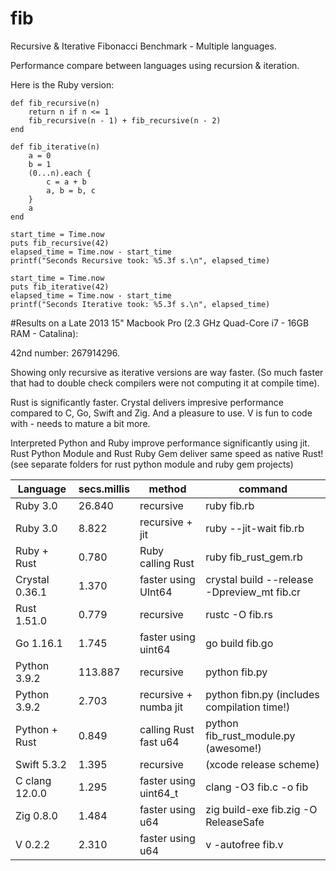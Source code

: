 # fib
Recursive & Iterative Fibonacci Benchmark - Multiple languages. 

Performance compare between languages using recursion & iteration.

Here is the Ruby version:

```
def fib_recursive(n)
  	return n if n <= 1
  	fib_recursive(n - 1) + fib_recursive(n - 2)
end

def fib_iterative(n)
	a = 0
	b = 1
	(0...n).each {
		c = a + b
		a, b = b, c
	}
	a
end

start_time = Time.now
puts fib_recursive(42)
elapsed_time = Time.now - start_time
printf("Seconds Recursive took: %5.3f s.\n", elapsed_time)

start_time = Time.now
puts fib_iterative(42)
elapsed_time = Time.now - start_time
printf("Seconds Iterative took: %5.3f s.\n", elapsed_time)
```


#Results on a Late 2013 15" Macbook Pro (2.3 GHz Quad-Core i7 - 16GB RAM - Catalina):

42nd number: 267914296. 

Showing only recursive as iterative versions are way faster. (So much faster that had to double check compilers were not computing it at compile time).

Rust is significantly faster.
Crystal delivers impresive performance compared to C, Go, Swift and Zig. And a pleasure to use. 
V is fun to code with - needs to mature a bit more.

Interpreted Python and Ruby improve performance significantly using jit.
Rust Python Module and Rust Ruby Gem deliver same speed as native Rust!
(see separate folders for rust python module and ruby gem projects)


| Language       | secs.millis |       method          | command                                     |
| -------------- | ----------- | --------------------- | ------------------------------------------- |
| Ruby 3.0       |   26.840    | recursive             | ruby fib.rb                                 |
| Ruby 3.0       |    8.822    | recursive + jit       | ruby --jit-wait fib.rb                      |
| Ruby + Rust    |    0.780    | Ruby calling Rust     | ruby fib_rust_gem.rb                        |
| Crystal 0.36.1 |    1.370    | faster using UInt64   | crystal build --release -Dpreview_mt fib.cr |
| Rust 1.51.0    |    0.779    | recursive             | rustc -O fib.rs                             |
| Go 1.16.1      |    1.745    | faster using uint64   | go build fib.go                             |
| Python 3.9.2   |  113.887    | recursive             | python fib.py                               |
| Python 3.9.2   |    2.703    | recursive + numba jit | python fibn.py (includes compilation time!) |
| Python + Rust  |    0.849    | calling Rust fast u64 | python fib_rust_module.py  (awesome!)       |
| Swift 5.3.2    |    1.395    | recursive             | (xcode release scheme)                      |
| C clang 12.0.0 |    1.295    | faster using uint64_t | clang -O3 fib.c -o fib                      |
| Zig 0.8.0      |    1.484    | faster using u64      | zig build-exe fib.zig -O ReleaseSafe        |
| V 0.2.2        |    2.310    | faster using u64      | v -autofree fib.v                           |
